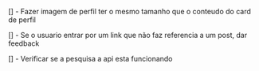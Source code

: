 [] - Fazer imagem de perfil ter o mesmo tamanho que o conteudo do card de perfil

[] - Se o usuario entrar por um link que não faz referencia a um post, dar feedback

[] - Verificar se a pesquisa a api esta funcionando